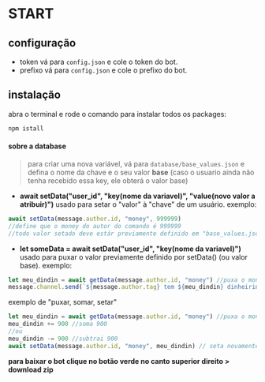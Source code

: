 # START

## configuração

 - token
    vá para `config.json` e cole o token do bot. 
 - prefixo
   vá para `config.json` e cole o prefixo do bot.

## instalação
abra o terminal e rode o comando para instalar todos os packages: 
```js
npm istall
```
#### sobre a database

> para criar uma nova variável, vá para `database/base_values.json` e defina o nome da chave e o seu valor **base** (caso o usuario ainda não tenha recebido essa key, ele obterá o valor base)

- **await setData("user_id", "key(nome da variavel)", "value(novo valor a atribuir)")**
   usado para setar o "valor" à "chave" de um usuário.
   exemplo:
 ```js
 await setData(message.author.id, "money", 999999)
 //define que o money do autor do comando é 999999
 //todo valor setado deve estár previamente definido em "base_values.json"  
```

- **let someData = await setData("user_id", "key(nome da variavel)")**
   usado para puxar o valor previamente definido por setData() (ou valor base).
   exemplo:
 ```js
 let meu_dindin = await getData(message.author.id, "money") //puxa o money do autor do comando. caso o usuario nunca tenha sido setado por setData(), será retornado o valor base, em "base_values.json"
message.channel.send(`${message.author.tag} tem ${meu_dindin} dinheirinhos`) //enviando seu money pro chat  
```

exemplo de "puxar, somar, setar"

```js
let meu_dindin = await getData(message.author.id, "money") //puxa o money do autor do 
meu_dindin += 900 //soma 900
//ou
meu_dindin -= 900 //subtrai 900
await setData(message.author.id, "money", meu_dindin) // seta novamente o valor alterado
```

**para baixar o bot clique no botão verde no canto superior direito > download zip**


